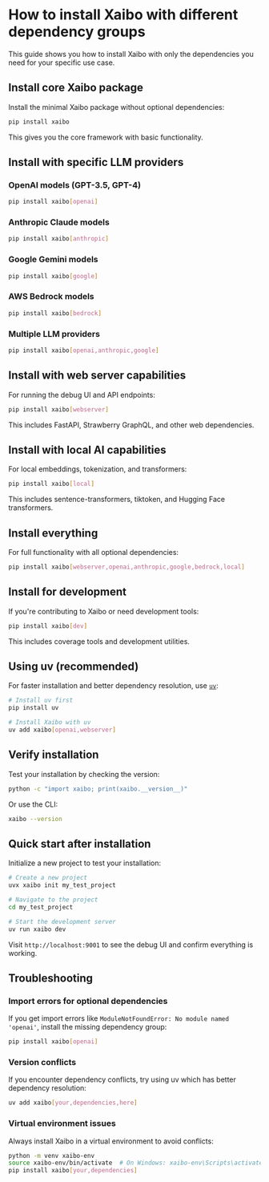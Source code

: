 # How to install Xaibo with different dependency groups

This guide shows you how to install Xaibo with only the dependencies you need for your specific use case.

## Install core Xaibo package

Install the minimal Xaibo package without optional dependencies:

```bash
pip install xaibo
```

This gives you the core framework with basic functionality.

## Install with specific LLM providers

### OpenAI models (GPT-3.5, GPT-4)

```bash
pip install xaibo[openai]
```

### Anthropic Claude models

```bash
pip install xaibo[anthropic]
```

### Google Gemini models

```bash
pip install xaibo[google]
```

### AWS Bedrock models

```bash
pip install xaibo[bedrock]
```

### Multiple LLM providers

```bash
pip install xaibo[openai,anthropic,google]
```

## Install with web server capabilities

For running the debug UI and API endpoints:

```bash
pip install xaibo[webserver]
```

This includes FastAPI, Strawberry GraphQL, and other web dependencies.

## Install with local AI capabilities

For local embeddings, tokenization, and transformers:

```bash
pip install xaibo[local]
```

This includes sentence-transformers, tiktoken, and Hugging Face transformers.

## Install everything

For full functionality with all optional dependencies:

```bash
pip install xaibo[webserver,openai,anthropic,google,bedrock,local]
```

## Install for development

If you're contributing to Xaibo or need development tools:

```bash
pip install xaibo[dev]
```

This includes coverage tools and development utilities.

## Using uv (recommended)

For faster installation and better dependency resolution, use [`uv`](https://docs.astral.sh/uv/):

```bash
# Install uv first
pip install uv

# Install Xaibo with uv
uv add xaibo[openai,webserver]
```

## Verify installation

Test your installation by checking the version:

```bash
python -c "import xaibo; print(xaibo.__version__)"
```

Or use the CLI:

```bash
xaibo --version
```

## Quick start after installation

Initialize a new project to test your installation:

```bash
# Create a new project
uvx xaibo init my_test_project

# Navigate to the project
cd my_test_project

# Start the development server
uv run xaibo dev
```

Visit `http://localhost:9001` to see the debug UI and confirm everything is working.

## Troubleshooting

### Import errors for optional dependencies

If you get import errors like `ModuleNotFoundError: No module named 'openai'`, install the missing dependency group:

```bash
pip install xaibo[openai]
```

### Version conflicts

If you encounter dependency conflicts, try using uv which has better dependency resolution:

```bash
uv add xaibo[your,dependencies,here]
```

### Virtual environment issues

Always install Xaibo in a virtual environment to avoid conflicts:

```bash
python -m venv xaibo-env
source xaibo-env/bin/activate  # On Windows: xaibo-env\Scripts\activate
pip install xaibo[your,dependencies]
```